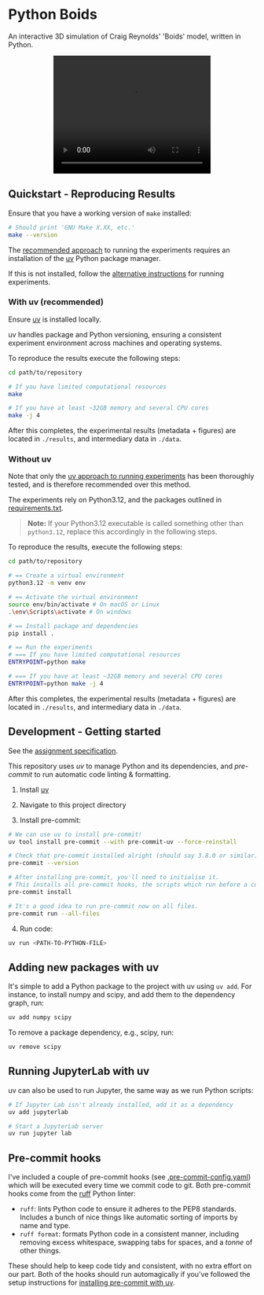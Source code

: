 # Python Boids

An interactive 3D simulation of Craig Reynolds' 'Boids' model, written in Python.


<div align="center">
  <video width="320" height="240" controls>
    <source src="https://github.com/user-attachments/assets/74c8d25f-7a36-4b6e-9615-411b9d3c26d0" type="video/mp4">
    Your browser does not support the video tag.
  </video>
</div>



## Quickstart - Reproducing Results

Ensure that you have a working version of `make` installed:

```zsh
# Should print 'GNU Make X.XX, etc.'
make --version
```

The [recommended approach](#with-uv-recommended) to running the experiments requires an installation of the [uv](https://github.com/astral-sh/uv) Python package manager.

If this is not installed, follow the [alternative instructions](#without-uv) for running experiments.

### With uv (recommended)

Ensure [uv](https://github.com/astral-sh/uv) is installed locally.

uv handles package and Python versioning, ensuring a consistent experiment environment across machines and operating systems.

To reproduce the results execute the following steps:

```zsh
cd path/to/repository

# If you have limited computational resources
make

# If you have at least ~32GB memory and several CPU cores
make -j 4
```

After this completes, the experimental results (metadata + figures) are located in `./results`, and intermediary data in `./data`.

### Without uv

Note that only the [uv approach to running experiments](#with-uv-recommended) has been thoroughly tested, and is therefore recommended over this method. 

The experiments rely on Python3.12, and the packages outlined in [requirements.txt](requirements.txt).

> **Note:** If your Python3.12 executable is called something other than `python3.12`, replace this accordingly in the following steps.

To reproduce the results, execute the following steps:

```zsh
cd path/to/repository

# == Create a virtual environment
python3.12 -m venv env

# == Activate the virtual environment
source env/bin/activate # On macOS or Linux
.\env\Scripts\activate # On windows

# == Install package and dependencies
pip install .

# == Run the experiments
# === If you have limited computational resources
ENTRYPOINT=python make

# === If you have at least ~32GB memory and several CPU cores
ENTRYPOINT=python make -j 4
```

After this completes, the experimental results (metadata + figures) are located in `./results`, and intermediary data in `./data`.


## Development - Getting started
See the [assignment specification](assignment_spec.pdf).

This repository uses _uv_ to manage Python and its dependencies, and _pre-commit_ to run
automatic code linting & formatting.

1. Install [uv](https://github.com/astral-sh/uv)

2. Navigate to this project directory

3. Install pre-commit:

```zsh
# We can use uv to install pre-commit!
uv tool install pre-commit --with pre-commit-uv --force-reinstall

# Check that pre-commit installed alright (should say 3.8.0 or similar)
pre-commit --version

# After installing pre-commit, you'll need to initialise it.
# This installs all pre-commit hooks, the scripts which run before a commit.
pre-commit install

# It's a good idea to run pre-commit now on all files.
pre-commit run --all-files
```

4. Run code:

```zsh
uv run <PATH-TO-PYTHON-FILE>
```

## Adding new packages with uv

It's simple to add a Python package to the project with uv using `uv add`.
For instance, to install numpy and scipy, and add them to the dependency graph, run:

```zsh
uv add numpy scipy
```

To remove a package dependency, e.g., scipy, run:

```zsh
uv remove scipy
```

## Running JupyterLab with uv

uv can also be used to run Jupyter, the same way as we run Python scripts:

```zsh
# If Jupyter Lab isn't already installed, add it as a dependency
uv add jupyterlab

# Start a JupyterLab server
uv run jupyter lab
```


## Pre-commit hooks

I've included a couple of pre-commit hooks 
(see [.pre-commit-config.yaml](.pre-commit-config.yaml)) which will be executed every 
time we commit code to git. Both pre-commit hooks come from the 
[ruff](https://github.com/astral-sh/ruff) Python linter:
- `ruff`: lints Python code to ensure it adheres to the PEP8 standards. Includes a bunch of nice things like automatic sorting of imports by name and type.
- `ruff format`: formats Python code in a consistent manner, including removing excess whitespace, swapping tabs for spaces, and a _tonne_ of other things.

These should help to keep code tidy and consistent, with no extra effort on our part. 
Both of the hooks should run automagically if you've followed the setup instructions for
[installing pre-commit with uv](#development---getting-started).
